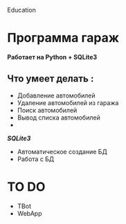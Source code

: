 Education
# Программа гараж

**Работает на Python + SQLite3**

## Что умеет делать :
* Добавление автомобилей
* Удаление автомобилей из гаража
* Поиск автомобилей
* Вывод списка автомобилей
* 
***SQLite3***

* Автоматическое создание БД
* Работа с БД

# TO DO

* TBot
* WebApp
